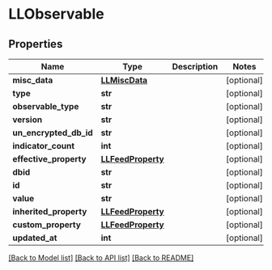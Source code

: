 # LLObservable

## Properties
Name | Type | Description | Notes
------------ | ------------- | ------------- | -------------
**misc_data** | [**LLMiscData**](LLMiscData.md) |  | [optional] 
**type** | **str** |  | [optional] 
**observable_type** | **str** |  | [optional] 
**version** | **str** |  | [optional] 
**un_encrypted_db_id** | **str** |  | [optional] 
**indicator_count** | **int** |  | [optional] 
**effective_property** | [**LLFeedProperty**](LLFeedProperty.md) |  | [optional] 
**dbid** | **str** |  | [optional] 
**id** | **str** |  | [optional] 
**value** | **str** |  | [optional] 
**inherited_property** | [**LLFeedProperty**](LLFeedProperty.md) |  | [optional] 
**custom_property** | [**LLFeedProperty**](LLFeedProperty.md) |  | [optional] 
**updated_at** | **int** |  | [optional] 

[[Back to Model list]](../README.md#documentation-for-models) [[Back to API list]](../README.md#documentation-for-api-endpoints) [[Back to README]](../README.md)


